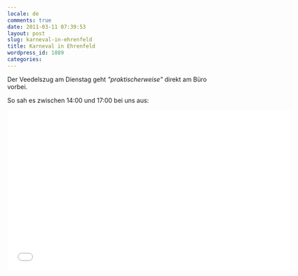 ```yaml
---
locale: de
comments: true
date: 2011-03-11 07:39:53
layout: post
slug: karneval-in-ehrenfeld
title: Karneval in Ehrenfeld
wordpress_id: 1889
categories:
---
```


Der Veedelszug am Dienstag geht _"praktischerweise"_ direkt am Büro vorbei.

So sah es zwischen 14:00 und 17:00 bei uns aus:

<iframe src="//player.vimeo.com/video/20805181" width="650" height="366" frameborder="0" webkitAllowFullScreen mozallowfullscreen allowFullScreen></iframe>
